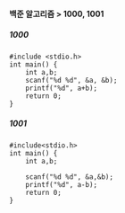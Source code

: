#### 백준 알고리즘 > 1000, 1001

##### 1000
```
#include <stdio.h>
int main() {
    int a,b;
    scanf("%d %d", &a, &b);
    printf("%d", a+b);
    return 0;
}
```

##### 1001
```
#include<stdio.h>
int main() {
    int a,b;

    scanf("%d %d", &a,&b);
    printf("%d", a-b);
    return 0;
}
```
